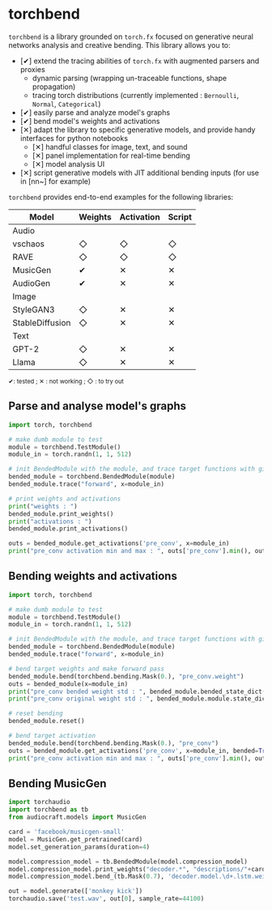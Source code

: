 # torchbend

`torchbend` is a library grounded on `torch.fx` focused on generative neural networks analysis and creative bending. This library allows you to:

- [✔︎] extend the tracing abilities of `torch.fx` with augmented parsers and proxies
    - dynamic parsing (wrapping un-traceable functions, shape propagation)
    - tracing torch distributions (currently implemented : `Bernoulli`, `Normal`, `Categorical`)
- [✔︎] easily parse and analyze model's graphs 
- [︎✔︎] bend model's weights and activations
- [✕︎] adapt the library to specific generative models, and provide handy interfaces for python notebooks
    - [✕︎] handful classes for image, text, and sound
    - [✕︎] panel implementation for real-time bending
    - [✕︎] model analysis UI
- [✕︎] script generative models with JIT additional bending inputs (for use in [nn~] for example)

`torchbend` provides end-to-end examples for the following libraries:

| Model           | Weights | Activation | Script |
| --------------- | ------- | ---------- | ------ |
| Audio                                           |
| vschaos         | ◇       | ◇          | ◇      |
| RAVE            | ◇       | ◇          | ◇      |
| MusicGen        | ✔︎    | ✕︎       | ✕︎   |
| AudioGen        | ✔︎    | ✕︎       | ✕︎   |
| Image           |                               |
| StyleGAN3       | ◇       | ✕︎       | ✕︎   |
| StableDiffusion | ◇       | ✕︎       | ✕︎   |
| Text                                            |
| GPT-2           | ◇       | ✕︎       | ✕︎   |
| Llama           | ◇       | ✕︎       | ✕︎   |

<small>✔︎: tested ; ✕︎ : not working ; ◇ : to try out</small>


## Parse and analyse model's graphs

```python
import torch, torchbend

# make dumb module to test
module = torchbend.TestModule()
module_in = torch.randn(1, 1, 512)

# init BendedModule with the module, and trace target functions with given inputs
bended_module = torchbend.BendedModule(module)
bended_module.trace("forward", x=module_in)

# print weights and activations
print("weights : ")
bended_module.print_weights()
print("activations : ")
bended_module.print_activations()

outs = bended_module.get_activations('pre_conv', x=module_in)
print("pre_conv activation min and max : ", outs['pre_conv'].min(), outs['pre_conv'].max())
```


## Bending weights and activations

```python
import torch, torchbend

# make dumb module to test
module = torchbend.TestModule()
module_in = torch.randn(1, 1, 512)

# init BendedModule with the module, and trace target functions with given inputs
bended_module = torchbend.BendedModule(module)
bended_module.trace("forward", x=module_in)

# bend target weights and make forward pass
bended_module.bend(torchbend.bending.Mask(0.), "pre_conv.weight")
outs = bended_module(x=module_in)
print("pre_conv bended weight std : ", bended_module.bended_state_dict()['pre_conv.weight'].std())
print("pre_conv original weight std : ", bended_module.module.state_dict()['pre_conv.weight'].std())

# reset bending
bended_module.reset()

# bend target activation 
bended_module.bend(torchbend.bending.Mask(0.), "pre_conv")
outs = bended_module.get_activations('pre_conv', x=module_in, bended=True)
print("pre_conv activation min and max : ", outs['pre_conv'].min(), outs['pre_conv'].max())
```

## Bending MusicGen

```python
import torchaudio
import torchbend as tb
from audiocraft.models import MusicGen

card = 'facebook/musicgen-small'
model = MusicGen.get_pretrained(card)
model.set_generation_params(duration=4) 

model.compression_model = tb.BendedModule(model.compression_model)
model.compression_model.print_weights("decoder.*", "descriptions/"+card.split('/')[-1])
model.compression_model.bend_(tb.Mask(0.7), 'decoder.model.\d+.lstm.weight_hh_l.', verbose=True)

out = model.generate(['monkey kick'])
torchaudio.save('test.wav', out[0], sample_rate=44100)
```
